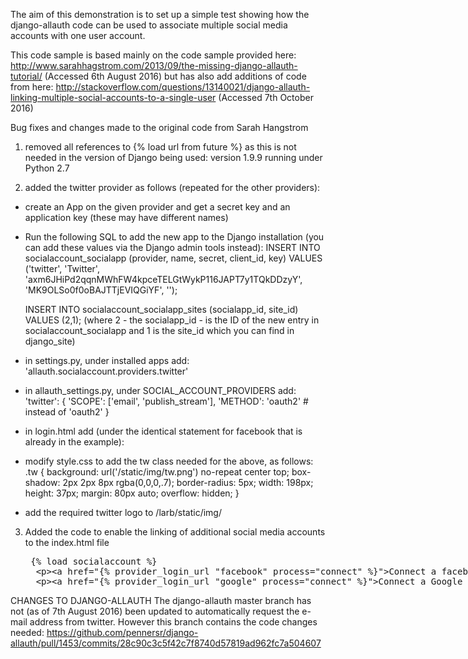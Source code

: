 
The aim of this demonstration is to set up a simple test showing how the django-allauth code can be used to associate multiple social media accounts with one user account.  

This code sample is based mainly on the code sample provided here: http://www.sarahhagstrom.com/2013/09/the-missing-django-allauth-tutorial/ (Accessed 6th August 2016) but has also add additions of code from here: http://stackoverflow.com/questions/13140021/django-allauth-linking-multiple-social-accounts-to-a-single-user (Accessed 7th October 2016)


Bug fixes and changes made to the original code from Sarah Hangstrom

1. removed all references to {% load url from future %} as this is not needed in the version of Django being used: version 1.9.9 running under Python 2.7

2. added the twitter provider as follows (repeated for the other providers):
- create an App on the given provider and get a secret key and an application key (these may have different names)
- Run the following SQL to add the new app to the Django installation (you can add these values via the Django admin tools instead):
    INSERT INTO socialaccount_socialapp (provider, name, secret, client_id, key)
    VALUES ('twitter', 'Twitter', 'axm6JHiPd2qqnMWhFW4kpceTELGtWykP116JAPT7y1TQkDDzyY', 'MK9OLSo0f0oBAJTTjEVIQGiYF', '');

    INSERT INTO socialaccount_socialapp_sites (socialapp_id, site_id) VALUES (2,1);  (where 2 - the socialapp_id - is the ID of the new entry in socialaccount_socialapp and 1 is the site_id which you can find in django_site)

- in settings.py, under installed apps add:
      'allauth.socialaccount.providers.twitter'

- in allauth_settings.py, under SOCIAL_ACCOUNT_PROVIDERS add:
      'twitter': {
          'SCOPE': ['email', 'publish_stream'],
          'METHOD': 'oauth2'  # instead of 'oauth2'
      }

- in login.html add (under the identical statement for facebook that is already in the example): 
      <a href="/accounts/twitter/login/"><div class="tw"></div></a>


- modify style.css to add the tw class needed for the above, as follows:
      .tw {
          background: url('/static/img/tw.png') no-repeat center top;
          box-shadow: 2px 2px 8px rgba(0,0,0,.7);
          border-radius: 5px;
          width: 198px;
          height: 37px;
          margin: 80px auto;
          overflow: hidden;
      }


- add the required twitter logo to 
      /larb/static/img/

3.  Added the code to enable the linking of additional social media accounts to the index.html file
    <!-- xmp tags below allow the code to be displayed as plain text -->
    <xmp>	{% load socialaccount %}
      <p><a href="{% provider_login_url "facebook" process="connect" %}">Connect a facebook account</a></p>
      <p><a href="{% provider_login_url "google" process="connect" %}">Connect a Google account</a></p>
    </xmp>


CHANGES TO DJANGO-ALLAUTH
The django-allauth master branch has not (as of 7th August 2016) been updated to automatically request the e-mail address from twitter. However this branch contains the code changes needed: https://github.com/pennersr/django-allauth/pull/1453/commits/28c90c3c5f42c7f8740d57819ad962fc7a504607

